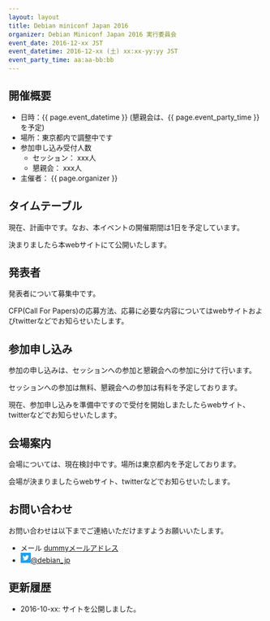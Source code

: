 ```yaml
---
layout: layout
title: Debian miniconf Japan 2016
organizer: Debian Miniconf Japan 2016 実行委員会
event_date: 2016-12-xx JST
event_datetime: 2016-12-xx (土) xx:xx-yy:yy JST
event_party_time: aa:aa-bb:bb
---
```


<a name="outline"></a>

## 開催概要
   
- 日時：{{ page.event_datetime }} (懇親会は、{{ page.event_party_time }}を予定)
- 場所：東京都内で調整中です
- 参加申し込み受付人数
  - セッション： xxx人
  - 懇親会： xxx人
- 主催者： {{ page.organizer }}


<a name="timetable"></a>

## タイムテーブル

現在、計画中です。なお、本イベントの開催期間は1日を予定しています。

決まりましたら本webサイトにて公開いたします。

<a name="speaker"></a>

## 発表者

発表者について募集中です。

CFP(Call For Papers)の応募方法、応募に必要な内容についてはwebサイトおよびtwitterなどでお知らせいたします。


<a name="register"></a>

## 参加申し込み

参加の申し込みは、セッションへの参加と懇親会への参加に分けて行います。

セッションへの参加は無料、懇親会への参加は有料を予定しております。

現在、参加申し込みを準備中ですので受付を開始しまたしたらwebサイト、twitterなどでお知らせいたします。


<a name="place"></a>

## 会場案内

会場については、現在検討中です。場所は東京都内を予定しております。

会場が決まりましたらwebサイト、twitterなどでお知らせいたします。


<a name="contactus"></a>

## お問い合わせ
お問い合わせは以下までご連絡いただけますようお願いいたします。

- メール <a href="mailto:dummy@aaa.jp">dummyメールアドレス</a>
- <a href="https://twitter.com/debian_jp"><img style="width:20px; height:20px;" src="assets/img/Twitter_Logo_White_On_Blue.png" alt="Twitter - Debian JP">@debian_jp</a>


<a name="history"></a>

## 更新履歴

- 2016-10-xx: サイトを公開しました。
